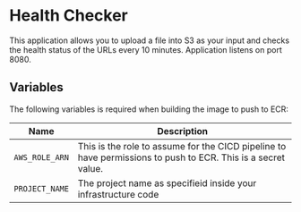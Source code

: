 # Health Checker

This application allows you to upload a file into S3 as your input and checks the health status of the URLs every 10
minutes. Application listens on port 8080.

## Variables

The following variables is required when building the image to push to ECR:

| Name           | Description                                                                                                  |
|----------------|--------------------------------------------------------------------------------------------------------------|
| `AWS_ROLE_ARN` | This is the role to assume for the CICD pipeline to have permissions to push to ECR. This is a secret value. |
| `PROJECT_NAME` | The project name as specifieid inside your infrastructure code                                               |

